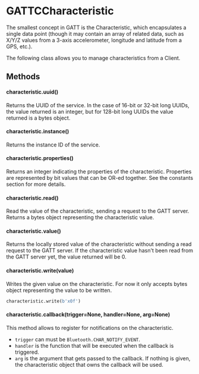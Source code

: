 # GATTCCharacteristic

The smallest concept in GATT is the Characteristic, which encapsulates a single data point \(though it may contain an array of related data, such as X/Y/Z values from a 3-axis accelerometer, longitude and latitude from a GPS, etc.\).

The following class allows you to manage characteristics from a Client.

## Methods

#### characteristic.uuid\(\)

Returns the UUID of the service. In the case of 16-bit or 32-bit long UUIDs, the value returned is an integer, but for 128-bit long UUIDs the value returned is a bytes object.

#### characteristic.instance\(\)

Returns the instance ID of the service.

#### characteristic.properties\(\)

Returns an integer indicating the properties of the characteristic. Properties are represented by bit values that can be OR-ed together. See the constants section for more details.

#### characteristic.read\(\)

Read the value of the characteristic, sending a request to the GATT server. Returns a bytes object representing the characteristic value.

#### characteristic.value\(\)

Returns the locally stored value of the characteristic without sending a read request to the GATT server. If the characteristic value hasn't been read from the GATT server yet, the value returned will be 0.

#### characteristic.write\(value\)

Writes the given value on the characteristic. For now it only accepts bytes object representing the value to be written.

```python
characteristic.write(b'x0f')
```

#### characteristic.callback\(trigger=None, handler=None, arg=None\)

This method allows to register for notifications on the characteristic.

* `trigger` can must be `Bluetooth.CHAR_NOTIFY_EVENT`.
* `handler` is the function that will be executed when the callback is triggered.
* `arg` is the argument that gets passed to the callback. If nothing is given, the characteristic object that owns the callback will be used.

